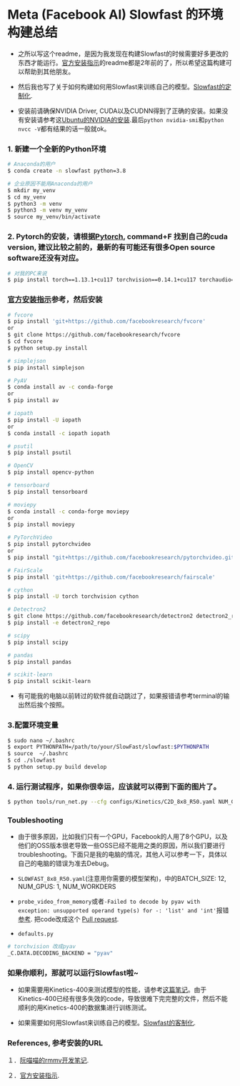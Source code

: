 # Meta (Facebook AI) Slowfast 的环境构建总结
- 之所以写这个readme，是因为我发现在构建Slowfast的时候需要好多更改的东西才能运行。[官方​安装指示](https://github.com/facebookresearch/SlowFast/blob/main/INSTALL.md)的readme都是2年前的了，所以希望这篇构建可以帮助到其他朋友。

- 然后我也写了关于如何构建如何用Slowfast来训练自己的模型。[Slowfast的定制化​](https://jppanasonic.sharepoint.com/:p:/r/sites/TM-AM-HMI898-PJ-/Shared%20Documents/%E4%BA%BA%E9%96%93%E5%B7%A5%E5%AD%A6%E3%81%AE%E5%BF%9C%E7%94%A8%E6%B4%BB%E7%94%A8(%E4%BA%88%E6%B8%AC)PJ-%E3%83%81%E3%83%BC%E3%83%A0%E3%83%A1%E3%83%B3%E3%83%90%E3%83%BC%E3%81%AE%E3%81%BF%E3%82%A2%E3%82%AF%E3%82%BB%E3%82%B9%E5%8F%AF/UbuntuPC%E8%A8%AD%E7%BD%AE%E3%83%97%E3%83%AD%E3%82%BB%E3%82%B9.pptx?d=w1babc21e5bc146bc99cc39f81db66e3c&csf=1&web=1&e=N6XrAH).

- 安装前请确保NVIDIA Driver, CUDA以及CUDNN得到了正确的安装。如果没有安装请参考这[Ubuntu的NVIDIA的安装​](https://jppanasonic.sharepoint.com/:p:/r/sites/TM-AM-HMI898-PJ-/Shared%20Documents/%E4%BA%BA%E9%96%93%E5%B7%A5%E5%AD%A6%E3%81%AE%E5%BF%9C%E7%94%A8%E6%B4%BB%E7%94%A8(%E4%BA%88%E6%B8%AC)PJ-%E3%83%81%E3%83%BC%E3%83%A0%E3%83%A1%E3%83%B3%E3%83%90%E3%83%BC%E3%81%AE%E3%81%BF%E3%82%A2%E3%82%AF%E3%82%BB%E3%82%B9%E5%8F%AF/UbuntuPC%E8%A8%AD%E7%BD%AE%E3%83%97%E3%83%AD%E3%82%BB%E3%82%B9.pptx?d=w1babc21e5bc146bc99cc39f81db66e3c&csf=1&web=1&e=N6XrAH).最后```python nvidia-smi```和```python nvcc -V```都有结果的话一般就ok。


### 1. 新建一个全新的Python环境
```bash
# Anaconda的用户
$ conda create -n slowfast python=3.8

# 企业原因不能用Anaconda的用户
$ mkdir my_venv​
$ cd my_venv​
$ python3 -m venv​
$ python3 -m venv my_venv​
$ source my_venv/bin/activate​
```

### 2. Pytorch的安装，请根据[Pytorch​](https://pytorch.org/get-started/previous-versions/), command+F 找到自己的cuda version, 建议比较之前的，最新的有可能还有很多Open source software还没有对应。
```bash 
# 对我的PC来说
$ pip install torch==1.13.1+cu117 torchvision==0.14.1+cu117 torchaudio==0.13.1 --extra-index-url https://download.pytorch.org/whl/cu117
```
### [官方​安装指示](https://github.com/facebookresearch/SlowFast/blob/main/INSTALL.md)参考，然后安装
```bash
# fvcore
$ pip install 'git+https://github.com/facebookresearch/fvcore'
or
$ git clone https://github.com/facebookresearch/fvcore
$ cd fvcore
$ python setup.py install

# simplejson
$ pip install simplejson

# PyAV
$ conda install av -c conda-forge
or
$ pip install av

# iopath
$ pip install -U iopath 
or 
$ conda install -c iopath iopath

# psutil
$ pip install psutil

# OpenCV
$ pip install opencv-python

# tensorboard
$ pip install tensorboard

# moviepy
$ conda install -c conda-forge moviepy 
or 
$ pip install moviepy

# PyTorchVideo
$ pip install pytorchvideo
or
$ pip install "git+https://github.com/facebookresearch/pytorchvideo.git"

# FairScale
$ pip install 'git+https://github.com/facebookresearch/fairscale'

# cython
$ pip install -U torch torchvision cython

# Detectron2
$ git clone https://github.com/facebookresearch/detectron2 detectron2_repo
$ pip install -e detectron2_repo

# scipy
$ pip install scipy

# pandas    
$ pip install pandas

# scikit-learn   
$ pip install scikit-learn
```
- 有可能我的电脑以前转过的软件就自动跳过了，如果报错请参考terminal的输出然后挨个按照。

### 3.配置环境变量
```bash
$ sudo nano ~/.bashrc
$ export PYTHONPATH=/path/to/your/SlowFast/slowfast:$PYTHONPATH
$ source  ~/.bashrc
$ cd ./slowfast
$ python setup.py build develop

```

### 4. 运行测试程序，如果你很幸运，应该就可以得到下面的图片了。
```bash
$ python tools/run_net.py --cfg configs/Kinetics/C2D_8x8_R50.yaml NUM_GPUS 1 TRAIN.BATCH_SIZE 8 SOLVER.BASE_LR 0.0125 DATA.PATH_TO_DATA_DIR path_to_your_data_folder
```

### Toubleshooting

- 由于很多原因，比如我们只有一个GPU，Facebook的人用了8个GPU，以及他们的OSS版本很老导致一些OSS已经不能用之类的原因，所以我们要进行troubleshooting。下面只是我的电脑的情况，其他人可以参考一下，具体以自己的电脑的错误为准去Debug。

- ```SLOWFAST_8x8_R50.yaml```(注意用你需要的模型架构)，中的BATCH_SIZE: 12, NUM_GPUS: 1, NUM_WORKDERS

- ```probe_video_from_memory```或者```-Failed to decode by pyav with exception: unsupported operand type(s) for -: 'list' and 'int'```报错
[参考​](https://github.com/facebookresearch/SlowFast/issues/181#issuecomment-1179203872). 把code改成这个 [Pull request​](https://github.com/facebookresearch/SlowFast/pull/541/files).

- ```defaults.py```
```bash
# torchvision 改成pyav
_C.DATA.DECODING_BACKEND = "pyav"
```

### 如果你顺利，那就可以运行Slowfast啦~
- 如果需要用Kinetics-400来测试模型的性能，请参考[这篇笔记​](https://github.com/facebookresearch/SlowFast/pull/541/files)。由于Kinetics-400已经有很多失效的code，导致很难下完完整的文件，然后不能顺利的用Kinetics-400的数据集进行训练测试。

- 如果需要如何用Slowfast来训练自己的模型。[Slowfast的客制化​](..).

### References, 参考安装的URL​


１．[阮喵喵的rmmv开发笔记​](https://www.ruan-cat.com/ruan-cat-own-notes/python/SlowFast/SlowFast.html).​

２．[官方​安装指示](https://github.com/facebookresearch/SlowFast/blob/main/INSTALL.md).​

